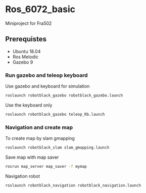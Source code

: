 # Ros_6072_basic
Miniproject for Fra502
## Prerequistes
- Ubuntu 18.04
- Ros Melodic 
- Gazebo 9
### Run gazebo and teleop keyboard
Use gazebo and keyboard for simulation
```sh
roslaunch robotblack_gazebo robotblack_gazebo.launch 
```
Use the keyboard only
```sh
roslaunch robotblack_gazebo teleop_Rb.launch 
```
### Navigation and create map
To create map by slam gmapping
```sh
roslaunch robotblack_slam slam_gmapping.launch 
```
Save map with map saver
```sh
rosrun map_server map_saver -f mymap
```
Navigation robot
```sh
roslaunch robotblack_navigation robotblack_navigation.launch
```
